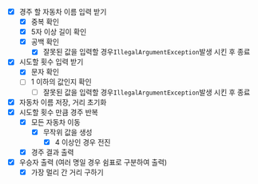 - [x] 경주 할 자동차 이름 입력 받기
  - [x] 중복 확인
  - [x] 5자 이상 길이 확인
  - [x] 공백 확인
    - [x] 잘못된 값을 입력할 경우`IllegalArgumentException`발생 시킨 후 종료
- [x] 시도할 횟수 입력 받기
  - [x] 문자 확인
  - [ ] 1 이하의 값인지 확인
    - [ ] 잘못된 값을 입력할 경우`IllegalArgumentException`발생 시킨 후 종료
- [x] 자동차 이름 저장, 거리 초기화
- [x] 시도할 횟수 만큼 경주 반복
  - [x] 모든 자동차 이동 
    - [x] 무작위 값을 생성
      - [x] 4 이상인 경우 전진
  - [x] 경주 결과 출력
- [x] 우승자 출력 (여러 명일 경우 쉼표로 구분하여 출력)
  - [x] 가장 멀리 간 거리 구하기